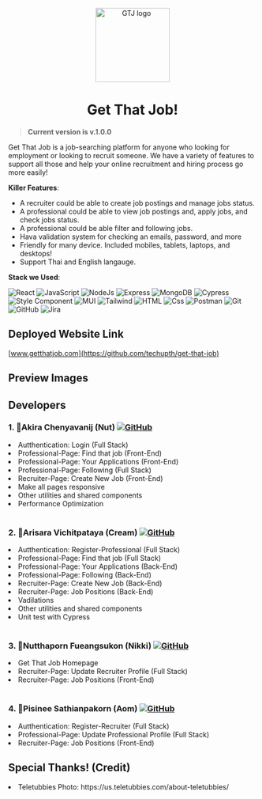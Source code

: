 <p align="center">
  <a href="#"  target="_blank"><img width="150" src="https://res.cloudinary.com/gtjadmin/image/upload/v1654235845/resource/gtj-logo_1_mslyb8.svg" alt="GTJ logo"></a>
</p>
<h1 align="center">Get That Job!</h1>

> **Current version is v.1.0.0**

Get That Job is a job-searching platform for anyone who looking for employment or looking to recruit someone. We have a variety of features to support all those and help your online recruitment and hiring process go more easily!

**Killer Features**:

- A recruiter could be able to create job postings and manage jobs status.
- A professional could be able to view job postings and, apply jobs, and check jobs status.
- A professional could be able filter and following jobs.
- Hava validation system for checking an emails, password, and more
- Friendly for many device. Included mobiles, tablets, laptops, and desktops!
- Support Thai and English langauge.

**Stack we Used**:

<p>
  <img alt="React" src="https://img.shields.io/badge/-ReactJS-51CBF2?style=flat&logo=react&logoColor=white" />
  <img alt="JavaScript" src="https://img.shields.io/badge/JavaScript-F7DF1E?logo=javascript&logoColor=white&style=flat" />
  <img alt="NodeJs" src="https://img.shields.io/badge/Node.js-339933?logo=node.js&logoColor=white&style=flat" />
  <img alt="Express" src="http://img.shields.io/badge/-Express-black?style=flat&logo=express&logoColor=white" />
  <img alt="MongoDB" src="http://img.shields.io/badge/-MongoDB-47A248?style=flat&logo=mongodb&logoColor=white" />
  <img alt="Cypress" src="https://img.shields.io/badge/-Cypress-49494c?style=flat&logo=cypress&logoColor=white" />

  <img alt="Style Component" src="https://img.shields.io/badge/-Styled%20Components-DB7093?style=flat&logo=styled-components&logoColor=white" />
  <img alt="MUI" src="https://img.shields.io/badge/-MUI-007fff?style=flat&logo=mui&logoColor=white" />
  <img alt="Tailwind" src="https://img.shields.io/badge/-Tailwind-18b7b9?style=flat&logo=tailwindcss&logoColor=white" />
  
  <img alt="HTML" src="https://img.shields.io/badge/-HTML5-E34F26?style=flat&logo=html5&logoColor=white" />
  <img alt="Css" src="https://img.shields.io/badge/-CSS3-1572B6?style=flat&logo=css3" />
  
  <img alt="Postman" src="https://img.shields.io/badge/-Postman-FF6C37?style=flat&logo=postman&logoColor=white" />
  <img alt="Git" src="https://img.shields.io/badge/-Git-F05032?style=flat&logo=git&logoColor=white" />
  <img alt="GitHub" src="https://img.shields.io/badge/-Github-181717?style=flat&logo=github&logoColor=white" />
  <img alt="Jira" src="https://img.shields.io/badge/-Jira-0255cf?style=flat&logo=jira&logoColor=white" />
</p>

## Deployed Website Link

[www.getthatjob.com](https://github.com/techupth/get-that-job)

## Preview Images

## Developers

<h3> 1. 🐳Akira Chenyavanij (Nut)
  <span>
    <a href="https://github.com/natersland">
      <img alt="GitHub" src="https://img.shields.io/badge/-Github-181717?style=flat&logo=github&logoColor=white" />
    </a>
  </span>
</h3>
<li> Autthentication: Login (Full Stack) </li>
<li> Professional-Page: Find that job (Front-End) </li>
<li> Professional-Page: Your Applications (Front-End) </li>
<li> Professional-Page: Following (Full Stack) </li>
<li> Recruiter-Page: Create New Job (Front-End) </li>
<li> Make all pages responsive </li>
<li> Other utilities and shared components </li>
<li> Performance Optimization </li>
<br>
<h3> 2. 🦀Arisara Vichitpataya (Cream)
  <span>
    <a href="https://github.com/Viccream">
      <img alt="GitHub" src="https://img.shields.io/badge/-Github-181717?style=flat&logo=github&logoColor=white" />
    </a>
  </span>
</h3>
<li> Autthentication: Register-Professional (Full Stack) </li>
<li> Professional-Page: Find that job (Full Stack) </li>
<li> Professional-Page: Your Applications (Back-End) </li>
<li> Professional-Page: Following (Back-End) </li>
<li> Recruiter-Page: Create New Job (Back-End) </li>
<li> Recruiter-Page: Job Positions (Back-End) </li>
<li> Vadilations </li>
<li> Other utilities and shared components </li>
<li> Unit test with Cypress </li>
<br>
<h3> 3. 🦑Nutthaporn Fueangsukon (Nikki)
  <span>
    <a href="https://github.com/nutthapornF">
      <img alt="GitHub" src="https://img.shields.io/badge/-Github-181717?style=flat&logo=github&logoColor=white" />
    </a>
  </span>
</h3>
<li> Get That Job Homepage </li>
<li> Recruiter-Page: Update Recruiter Profile (Full Stack) </li>
<li> Recruiter-Page: Job Positions (Front-End) </li>
<br>
<h3> 4. 🐡Pisinee Sathianpakorn (Aom)
  <span>
    <a href="https://github.com/APisinee">
      <img alt="GitHub" src="https://img.shields.io/badge/-Github-181717?style=flat&logo=github&logoColor=white" />
    </a>
  </span>
</h3>
<li> Autthentication: Register-Recruiter (Full Stack) </li>
<li> Professional-Page: Update Professional Profile (Full Stack) </li>
<li> Recruiter-Page: Job Positions (Front-End) </li>

## Special Thanks! (Credit)

<li>Teletubbies Photo: https://us.teletubbies.com/about-teletubbies/</li>
